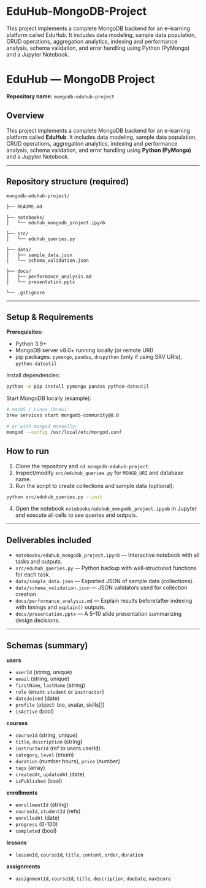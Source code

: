 # EduHub-MongoDB-Project
This project implements a complete MongoDB backend for an e‑learning platform called EduHub. It includes data modeling, sample data population, CRUD operations, aggregation analytics, indexing and performance analysis, schema validation, and error handling using Python (PyMongo) and a Jupyter Notebook.
# EduHub — MongoDB Project

**Repository name:** `mongodb-eduhub-project`

## Overview

This project implements a complete MongoDB backend for an e‑learning platform called **EduHub**. It includes data modeling, sample data population, CRUD operations, aggregation analytics, indexing and performance analysis, schema validation, and error handling using **Python (PyMongo)** and a Jupyter Notebook.

---

## Repository structure (required)

```
mongodb-eduhub-project/

├── README.md

├── notebooks/
│   └── eduhub_mongodb_project.ipynb

├── src/
│   └── eduhub_queries.py

├── data/
│   ├── sample_data.json
│   └── schema_validation.json

├── docs/
│   ├── performance_analysis.md
│   └── presentation.pptx

└── .gitignore
```

---

## Setup & Requirements

**Prerequisites:**

* Python 3.9+
* MongoDB server v8.0+ running locally (or remote URI)
* pip packages: `pymongo`, `pandas`, `dnspython` (only if using SRV URIs), `python-dateutil`

Install dependencies:

```bash
python -m pip install pymongo pandas python-dateutil
```

Start MongoDB locally (example):

```bash
# macOS / Linux (brew):
brew services start mongodb-community@8.0

# or with mongod manually:
mongod --config /usr/local/etc/mongod.conf
```

## How to run

1. Clone the repository and `cd mongodb-eduhub-project`.
2. Inspect/modify `src/eduhub_queries.py` for `MONGO_URI` and database name.
3. Run the script to create collections and sample data (optional):

```bash
python src/eduhub_queries.py --init
```

4. Open the notebook `notebooks/eduhub_mongodb_project.ipynb` in Jupyter and execute all cells to see queries and outputs.

---

## Deliverables included

* `notebooks/eduhub_mongodb_project.ipynb` — Interactive notebook with all tasks and outputs.
* `src/eduhub_queries.py` — Python backup with well‑structured functions for each task.
* `data/sample_data.json` — Exported JSON of sample data (collections).
* `data/schema_validation.json` — JSON validators used for collection creation.
* `docs/performance_analysis.md` — Explain results before/after indexing with timings and `explain()` outputs.
* `docs/presentation.pptx` — A 5–10 slide presentation summarizing design decisions.

---

## Schemas (summary)

**users**

* `userId` (string, unique)
* `email` (string, unique)
* `firstName`, `lastName` (string)
* `role` (enum: `student` or `instructor`)
* `dateJoined` (date)
* `profile` (object: bio, avatar, skills[])
* `isActive` (bool)

**courses**

* `courseId` (string, unique)
* `title`, `description` (string)
* `instructorId` (ref to users.userId)
* `category`, `level` (enum)
* `duration` (number hours), `price` (number)
* `tags` (array)
* `createdAt`, `updatedAt` (date)
* `isPublished` (bool)

**enrollments**

* `enrollmentId` (string)
* `courseId`, `studentId` (refs)
* `enrolledAt` (date)
* `progress` (0-100)
* `completed` (bool)

**lessons**

* `lessonId`, `courseId`, `title`, `content`, `order`, `duration`

**assignments**

* `assignmentId`, `courseId`, `title`, `description`, `dueDate`, `maxScore`


